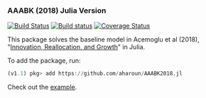 ### AAABK (2018) Julia Version
[![Build Status](https://travis-ci.com/aharoun/AAABK2018.jl.svg?branch=master)](https://travis-ci.com/aharoun/AAABK2018.jl)
[![Build status](https://ci.appveyor.com/api/projects/status/kekgf9f10c6p2mro/branch/master?svg=true)](https://ci.appveyor.com/project/aharoun/aaabk2018-jl/branch/master)
[![Coverage Status](https://coveralls.io/repos/github/aharoun/AAABK2018.jl/badge.svg)](https://coveralls.io/github/aharoun/AAABK2018.jl)

This package solves the baseline model in Acemoglu et al (2018), "[Innovation, Reallocation, and Growth](https://www.harunalp.net/files/papers/aer.20130470.pdf)" in Julia.

To add the package, run:
``` julia
(v1.1) pkg> add https://github.com/aharoun/AAABK2018.jl
```
Check out the [example](https://github.com/aharoun/AAABK2018.jl/blob/master/examples/solveModel.jl). 
